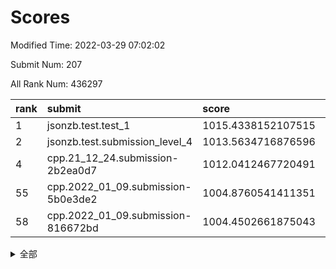 # Scores

Modified Time: 2022-03-29 07:02:02

Submit Num: 207

All Rank Num: 436297

| rank |               submit               |       score        |       sigma        | pk_num |
| :--- | :--------------------------------- | :----------------- | :----------------- | :----- |
| 1    | jsonzb.test.test_1                 | 1015.4338152107515 | 0.8764331932768814 | 8432   |
| 2    | jsonzb.test.submission_level_4     | 1013.5634716876596 | 0.8541812378329249 | 8426   |
| 4    | cpp.21_12_24.submission-2b2ea0d7   | 1012.0412467720491 | 0.7665176341528401 | 8426   |
| 55   | cpp.2022_01_09.submission-5b0e3de2 | 1004.8760541411351 | 0.7324862024841006 | 8430   |
| 58   | cpp.2022_01_09.submission-816672bd | 1004.4502661875043 | 0.7179699061469101 | 8430   |


<details>
<summary>全部</summary>

| rank |                 submit                 |       score        |       sigma        | pk_num |
| :--- | :------------------------------------- | :----------------- | :----------------- | :----- |
| 1    | jsonzb.test.test_1                     | 1015.4338152107515 | 0.8764331932768814 | 8432   |
| 2    | jsonzb.test.submission_level_4         | 1013.5634716876596 | 0.8541812378329249 | 8426   |
| 3    | gobigger.level_3.submission_level_3_43 | 1012.5064748505621 | 0.7961326070194767 | 8431   |
| 4    | cpp.21_12_24.submission-2b2ea0d7       | 1012.0412467720491 | 0.7665176341528401 | 8426   |
| 5    | gobigger.level_3.submission_level_3_3  | 1011.9393639882012 | 0.8005417605795891 | 8432   |
| 6    | gobigger.level_3.submission_level_3_25 | 1011.8624706152136 | 0.7947895155406169 | 8432   |
| 7    | gobigger.level_3.submission_level_3_22 | 1011.599129486516  | 0.7807297087230965 | 8432   |
| 8    | gobigger.level_3.submission_level_3_8  | 1011.586992379093  | 0.7787561432152861 | 8428   |
| 9    | gobigger.level_3.submission_level_3_5  | 1011.2273660567448 | 0.7721842269275658 | 8431   |
| 10   | gobigger.level_3.submission_level_3_12 | 1011.1156083644419 | 0.7860401323917479 | 8426   |
| 11   | gobigger.level_3.submission_level_3_24 | 1011.1091309056683 | 0.772597569852619  | 8433   |
| 12   | gobigger.level_3.submission_level_3_17 | 1011.0796953688538 | 0.7691870801814888 | 8433   |
| 13   | gobigger.level_3.submission_level_3_34 | 1011.0108239957036 | 0.7971205763512743 | 8435   |
| 14   | gobigger.level_3.submission_level_3_40 | 1010.9905574524694 | 0.7840833880669883 | 8423   |
| 15   | gobigger.level_3.submission_level_3_9  | 1010.8609087537418 | 0.7749956902941488 | 8432   |
| 16   | gobigger.level_3.submission_level_3_45 | 1010.7979011606659 | 0.7727391487532922 | 8429   |
| 17   | gobigger.level_3.submission_level_3_44 | 1010.6994805019783 | 0.749721472056291  | 8423   |
| 18   | gobigger.level_3.submission_level_3_6  | 1010.6462608535533 | 0.8065034873541486 | 8430   |
| 19   | gobigger.level_3.submission_level_3_47 | 1010.5071964760066 | 0.7567425704999291 | 8434   |
| 20   | gobigger.level_3.submission_level_3_19 | 1010.4058602604856 | 0.7740166843636002 | 8429   |
| 21   | gobigger.level_3.submission_level_3_16 | 1010.3998179302756 | 0.7781113437632263 | 8427   |
| 22   | gobigger.level_3.submission_level_3_15 | 1010.3950566792311 | 0.7400656782817292 | 8431   |
| 23   | gobigger.level_3.submission_level_3_14 | 1010.3412983077142 | 0.7603233557251834 | 8431   |
| 24   | gobigger.level_3.submission_level_3_27 | 1010.3410843534746 | 0.7717630080290494 | 8431   |
| 25   | gobigger.level_3.submission_level_3_37 | 1010.3359750494126 | 0.7688372550155015 | 8430   |
| 26   | gobigger.level_3.submission_level_3_48 | 1010.3140792664357 | 0.7559435980065361 | 8433   |
| 27   | gobigger.level_3.submission_level_3_13 | 1010.1359576732133 | 0.7864912936187882 | 8429   |
| 28   | gobigger.level_3.submission_level_3_20 | 1010.0826413479246 | 0.7740964108734404 | 8434   |
| 29   | gobigger.level_3.submission_level_3_31 | 1010.0174088716356 | 0.7635695568117036 | 8433   |
| 30   | gobigger.level_3.submission_level_3_11 | 1009.9829845441885 | 0.76383735442467   | 8435   |
| 31   | gobigger.level_3.submission_level_3_42 | 1009.9757451870689 | 0.748874831230293  | 8429   |
| 32   | gobigger.level_3.submission_level_3_29 | 1009.8224114669088 | 0.7439303355769378 | 8429   |
| 33   | gobigger.level_3.submission_level_3_2  | 1009.7926076726643 | 0.7402321131923585 | 8433   |
| 34   | gobigger.level_3.submission_level_3_46 | 1009.7842917263777 | 0.7704771063596141 | 8433   |
| 35   | gobigger.level_3.submission_level_3_0  | 1009.769530194157  | 0.7453840792579223 | 8428   |
| 36   | gobigger.level_3.submission_level_3_1  | 1009.7666495109407 | 0.7511442425919994 | 8432   |
| 37   | gobigger.level_3.submission_level_3_33 | 1009.6900219664474 | 0.7662850901571627 | 8431   |
| 38   | gobigger.level_3.submission_level_3_32 | 1009.5805100859312 | 0.7543189339248513 | 8425   |
| 39   | gobigger.level_3.submission_level_3_18 | 1009.5758362705312 | 0.7407784533300213 | 8431   |
| 40   | gobigger.level_3.submission_level_3_10 | 1009.5017205944832 | 0.7401186779680977 | 8429   |
| 41   | gobigger.level_3.submission_level_3_41 | 1009.346910819518  | 0.758795803975997  | 8431   |
| 42   | gobigger.level_3.submission_level_3_23 | 1009.2977839049743 | 0.7481892492077007 | 8429   |
| 43   | gobigger.level_3.submission_level_3_7  | 1009.2579520582404 | 0.7556103820448259 | 8433   |
| 44   | gobigger.level_3.submission_level_3_4  | 1009.2541296381886 | 0.7391365018639209 | 8429   |
| 45   | gobigger.level_3.submission_level_3_30 | 1009.241034442485  | 0.7497472278124241 | 8427   |
| 46   | gobigger.level_3.submission_level_3_28 | 1009.2142119271185 | 0.7452641786264573 | 8434   |
| 47   | gobigger.level_3.submission_level_3_35 | 1009.1468374823417 | 0.749794739637458  | 8427   |
| 48   | gobigger.level_3.submission_level_3_38 | 1008.9506052384138 | 0.7319461131698565 | 8435   |
| 49   | gobigger.level_3.submission_level_3_49 | 1008.875450492083  | 0.7456804576290591 | 8433   |
| 50   | gobigger.level_3.submission_level_3_39 | 1008.7677401906741 | 0.7400418784043533 | 8430   |
| 51   | gobigger.level_3.submission_level_3_26 | 1008.7634556208002 | 0.7573092151318669 | 8430   |
| 52   | gobigger.level_3.submission_level_3_36 | 1008.5794587016545 | 0.7585132079798539 | 8432   |
| 53   | gobigger.level_3.submission_level_3_21 | 1008.0415963709095 | 0.7486815366692996 | 8432   |
| 54   | gobigger.level_1.submission_level_1_41 | 1004.9241972699814 | 0.722183558024733  | 8428   |
| 55   | cpp.2022_01_09.submission-5b0e3de2     | 1004.8760541411351 | 0.7324862024841006 | 8430   |
| 56   | gobigger.level_1.submission_level_1_45 | 1004.786913053991  | 0.7258374596608973 | 8437   |
| 57   | gobigger.level_1.submission_level_1_8  | 1004.6309308897299 | 0.7268763790259312 | 8430   |
| 58   | cpp.2022_01_09.submission-816672bd     | 1004.4502661875043 | 0.7179699061469101 | 8430   |
| 59   | gobigger.level_1.submission_level_1_42 | 1004.4044291028961 | 0.7132075051764313 | 8429   |
| 60   | gobigger.level_1.submission_level_1_47 | 1004.2673925228846 | 0.7317064913313234 | 8428   |
| 61   | gobigger.level_1.submission_level_1_6  | 1004.2486279700955 | 0.7136752374044539 | 8428   |
| 62   | gobigger.level_1.submission_level_1_1  | 1004.0407937507953 | 0.7094253192780726 | 8432   |
| 63   | gobigger.level_1.submission_level_1_31 | 1003.8353061534218 | 0.7036053867659335 | 8431   |
| 64   | gobigger.level_1.submission_level_1_37 | 1003.814894328017  | 0.7143340157450458 | 8431   |
| 65   | gobigger.level_1.submission_level_1_43 | 1003.6731007418209 | 0.7113784050733988 | 8434   |
| 66   | gobigger.level_1.submission_level_1_24 | 1003.6661851638783 | 0.7265055289971732 | 8432   |
| 67   | gobigger.level_1.submission_level_1_4  | 1003.5735614592237 | 0.7138248865743767 | 8429   |
| 68   | gobigger.level_1.submission_level_1_34 | 1003.5677213303437 | 0.7178559085017014 | 8434   |
| 69   | gobigger.level_1.submission_level_1_33 | 1003.5008284716868 | 0.710531943919889  | 8433   |
| 70   | gobigger.level_1.submission_level_1_23 | 1003.4697400853578 | 0.716401989128756  | 8431   |
| 71   | gobigger.level_1.submission_level_1_14 | 1003.4061979576154 | 0.6992114383734797 | 8434   |
| 72   | gobigger.level_1.submission_level_1_13 | 1003.3359416143688 | 0.7268161937967073 | 8429   |
| 73   | gobigger.level_1.submission_level_1_2  | 1003.3289764278406 | 0.7224952258873679 | 8433   |
| 74   | gobigger.level_1.submission_level_1_7  | 1003.2637148888236 | 0.7157549500264215 | 8435   |
| 75   | gobigger.level_1.submission_level_1_30 | 1003.237672023876  | 0.7226317233174225 | 8433   |
| 76   | gobigger.level_1.submission_level_1_49 | 1003.2032670170531 | 0.7026049603077105 | 8429   |
| 77   | gobigger.level_1.submission_level_1_5  | 1003.1627768813763 | 0.7173158201484875 | 8435   |
| 78   | gobigger.level_1.submission_level_1_0  | 1003.1363559221554 | 0.7020530482917736 | 8430   |
| 79   | gobigger.level_1.submission_level_1_20 | 1003.1103589706888 | 0.7247332896829779 | 8429   |
| 80   | gobigger.level_1.submission_level_1_26 | 1003.0907727474975 | 0.7159525145968068 | 8428   |
| 81   | gobigger.level_1.submission_level_1_11 | 1003.073402864437  | 0.7195103293721302 | 8433   |
| 82   | gobigger.level_1.submission_level_1_35 | 1003.0426059361018 | 0.729867101994981  | 8436   |
| 83   | gobigger.level_1.submission_level_1_36 | 1003.0379765306172 | 0.7220247615779236 | 8435   |
| 84   | gobigger.level_1.submission_level_1_46 | 1002.9859694383977 | 0.7208603633022399 | 8431   |
| 85   | gobigger.level_1.submission_level_1_22 | 1002.9849502527771 | 0.7126255307594884 | 8431   |
| 86   | gobigger.level_1.submission_level_1_29 | 1002.9700838623751 | 0.7181390346042066 | 8427   |
| 87   | gobigger.level_1.submission_level_1_12 | 1002.9488544632172 | 0.7167812964175564 | 8433   |
| 88   | gobigger.level_1.submission_level_1_10 | 1002.925809395507  | 0.717490790461992  | 8426   |
| 89   | gobigger.level_1.submission_level_1_28 | 1002.738491423239  | 0.7092068146216456 | 8431   |
| 90   | gobigger.level_1.submission_level_1_16 | 1002.7301177869527 | 0.703555770468465  | 8430   |
| 91   | gobigger.level_1.submission_level_1_3  | 1002.7137155052823 | 0.7168529757278873 | 8426   |
| 92   | gobigger.level_1.submission_level_1_39 | 1002.6919305058296 | 0.7044485326606429 | 8431   |
| 93   | gobigger.level_1.submission_level_1_27 | 1002.6360062704505 | 0.7168731095756165 | 8429   |
| 94   | gobigger.level_1.submission_level_1_25 | 1002.6072815874246 | 0.7223387271199158 | 8433   |
| 95   | gobigger.level_1.submission_level_1_21 | 1002.5778131835928 | 0.7152328073023381 | 8430   |
| 96   | gobigger.level_1.submission_level_1_48 | 1002.5016057589525 | 0.7130873676947175 | 8430   |
| 97   | gobigger.level_1.submission_level_1_17 | 1002.4355600058093 | 0.7130336452449872 | 8433   |
| 98   | gobigger.level_1.submission_level_1_19 | 1002.4177715908352 | 0.7105125586886248 | 8428   |
| 99   | gobigger.level_1.submission_level_1_40 | 1002.3763627170018 | 0.7187212589413046 | 8432   |
| 100  | gobigger.level_1.submission_level_1_32 | 1002.3471522526415 | 0.7125561517513185 | 8430   |
| 101  | gobigger.level_1.submission_level_1_15 | 1002.3389773786794 | 0.7171004905950288 | 8427   |
| 102  | gobigger.level_1.submission_level_1_44 | 1002.2771918584416 | 0.708920837818094  | 8428   |
| 103  | gobigger.level_1.submission_level_1_38 | 1002.1047283651999 | 0.7290417332294088 | 8431   |
| 104  | gobigger.level_1.submission_level_1_18 | 1002.0473914104961 | 0.7126215265462122 | 8428   |
| 105  | gobigger.level_1.submission_level_1_9  | 1002.0261475259466 | 0.6943375798155376 | 8431   |
| 106  | gobigger.random.submission_random_27   | 997.5221707963746  | 0.7039549197627032 | 8429   |
| 107  | gobigger.random.submission_random_19   | 997.1851854895559  | 0.7002467726932804 | 8434   |
| 108  | gobigger.random.submission_random_41   | 997.0455933133666  | 0.7067144829616592 | 8435   |
| 109  | gobigger.random.submission_random_40   | 996.855483270056   | 0.7052993335987113 | 8434   |
| 110  | gobigger.random.submission_random_26   | 996.7263334552939  | 0.70362352163543   | 8436   |
| 111  | gobigger.random.submission_random_36   | 996.7003866798209  | 0.6906264973381113 | 8434   |
| 112  | gobigger.random.submission_random_43   | 996.5947647329303  | 0.7112980471961121 | 8432   |
| 113  | gobigger.random.submission_random_44   | 996.5526455733907  | 0.7049077674309496 | 8435   |
| 114  | gobigger.random.submission_random_11   | 996.5471128715526  | 0.7135977083027348 | 8434   |
| 115  | gobigger.random.submission_random_13   | 996.4657978543369  | 0.7121317971497936 | 8427   |
| 116  | gobigger.random.submission_random_9    | 996.4498134957528  | 0.6965559844677643 | 8427   |
| 117  | gobigger.random.submission_random_37   | 996.3812442648967  | 0.7104243372630888 | 8431   |
| 118  | gobigger.random.submission_random_18   | 996.319066849588   | 0.7068813449273497 | 8433   |
| 119  | gobigger.random.submission_random_33   | 996.3015243447278  | 0.7112244947332131 | 8431   |
| 120  | gobigger.random.submission_random_16   | 996.2755597398225  | 0.707284382537842  | 8433   |
| 121  | gobigger.random.submission_random_20   | 996.2690944728813  | 0.7217603653428571 | 8435   |
| 122  | gobigger.random.submission_random_46   | 996.2346376384231  | 0.699716543222386  | 8429   |
| 123  | gobigger.random.submission_random_22   | 996.2128339202874  | 0.7326568702412021 | 8430   |
| 124  | gobigger.random.submission_random_3    | 996.2026998655774  | 0.7079058826497955 | 8432   |
| 125  | gobigger.random.submission_random_6    | 996.193693472423   | 0.7126789937910696 | 8429   |
| 126  | gobigger.random.submission_random_4    | 996.1304199305689  | 0.6948451642948416 | 8431   |
| 127  | gobigger.random.submission_random_28   | 996.0899071556322  | 0.7006946084593388 | 8427   |
| 128  | gobigger.random.submission_random_14   | 995.9871574913011  | 0.7053343873498019 | 8426   |
| 129  | gobigger.random.submission_random_30   | 995.95686965132    | 0.7122607458512477 | 8431   |
| 130  | gobigger.random.submission_random_29   | 995.9178402329067  | 0.7244562485035362 | 8431   |
| 131  | gobigger.random.submission_random_12   | 995.8855860520086  | 0.7007263546927498 | 8428   |
| 132  | gobigger.random.submission_random_0    | 995.8659075882514  | 0.7009216428090791 | 8431   |
| 133  | gobigger.random.submission_random_39   | 995.8094177425983  | 0.7143919503302045 | 8432   |
| 134  | gobigger.random.submission_random_10   | 995.8052894355903  | 0.7179508065186406 | 8430   |
| 135  | gobigger.random.submission_random_35   | 995.7987726272154  | 0.7186034302564538 | 8435   |
| 136  | gobigger.random.submission_random_7    | 995.7826982136016  | 0.7223219351420547 | 8429   |
| 137  | gobigger.random.submission_random_47   | 995.7371481425346  | 0.7109425099780678 | 8426   |
| 138  | gobigger.random.submission_random_49   | 995.659625048507   | 0.7064497522579588 | 8431   |
| 139  | gobigger.random.submission_random_2    | 995.6410145141735  | 0.7102639924187877 | 8432   |
| 140  | gobigger.random.submission_random_38   | 995.6408713204755  | 0.7175140573813341 | 8433   |
| 141  | gobigger.random.submission_random_42   | 995.6016956553096  | 0.702849558668906  | 8431   |
| 142  | gobigger.random.submission_random_1    | 995.5675106976317  | 0.7180071087524839 | 8431   |
| 143  | gobigger.random.submission_random_21   | 995.5664591180002  | 0.7183104049440361 | 8428   |
| 144  | gobigger.random.submission_random_25   | 995.522306851391   | 0.722884970116343  | 8428   |
| 145  | gobigger.random.submission_random_31   | 995.4884923724516  | 0.7151316071998606 | 8436   |
| 146  | gobigger.random.submission_random_8    | 995.4145501030806  | 0.7020034662175094 | 8425   |
| 147  | gobigger.random.submission_random_34   | 995.332105909031   | 0.7121366919155941 | 8430   |
| 148  | gobigger.random.submission_random_5    | 995.1127138121042  | 0.7209733621193395 | 8434   |
| 149  | gobigger.random.submission_random_17   | 995.0915748884734  | 0.724067343972327  | 8428   |
| 150  | gobigger.random.submission_random_48   | 995.0618188789159  | 0.7199750946079697 | 8432   |
| 151  | gobigger.random.submission_random_45   | 995.0341806794328  | 0.7077632987687703 | 8433   |
| 152  | gobigger.random.submission_random_32   | 995.0249146218513  | 0.72305796178399   | 8434   |
| 153  | gobigger.random.submission_random_15   | 994.8513981387587  | 0.704749244305396  | 8430   |
| 154  | gobigger.random.submission_random_23   | 994.5252590583958  | 0.703089584589925  | 8428   |
| 155  | gobigger.random.submission_random_24   | 994.4625693333751  | 0.716174245839133  | 8434   |
| 156  | gobigger.level_2.submission_level_2_42 | 994.0012482238604  | 0.7299518198743784 | 8431   |
| 157  | gobigger.level_2.submission_level_2_0  | 993.9878280340154  | 0.7208890145121187 | 8435   |
| 158  | gobigger.level_2.submission_level_2_6  | 993.5205414052282  | 0.7168453985859111 | 8428   |
| 159  | gobigger.level_2.submission_level_2_21 | 993.5025427486688  | 0.7396681442987098 | 8429   |
| 160  | gobigger.level_2.submission_level_2_1  | 993.4361172295884  | 0.7521509573552642 | 8427   |
| 161  | gobigger.level_2.submission_level_2_31 | 993.2217871358218  | 0.7377463125048405 | 8430   |
| 162  | gobigger.level_2.submission_level_2_12 | 993.1100023531391  | 0.7290703042535776 | 8430   |
| 163  | gobigger.level_2.submission_level_2_2  | 993.0864651095751  | 0.7327927363483941 | 8439   |
| 164  | gobigger.level_2.submission_level_2_19 | 993.0625101962559  | 0.7414563496015322 | 8431   |
| 165  | gobigger.level_2.submission_level_2_33 | 992.9631406188014  | 0.747470125399451  | 8430   |
| 166  | gobigger.level_2.submission_level_2_23 | 992.9078996852004  | 0.7270374872003679 | 8433   |
| 167  | gobigger.level_2.submission_level_2_15 | 992.8886442739681  | 0.7466166383015124 | 8431   |
| 168  | gobigger.level_2.submission_level_2_47 | 992.883048559593   | 0.7368909897232095 | 8432   |
| 169  | gobigger.level_2.submission_level_2_8  | 992.8761519253928  | 0.7418164949722682 | 8434   |
| 170  | gobigger.level_2.submission_level_2_45 | 992.7578174784829  | 0.7373766551128098 | 8426   |
| 171  | gobigger.level_2.submission_level_2_11 | 992.7098351495958  | 0.7468289907894828 | 8429   |
| 172  | gobigger.level_2.submission_level_2_46 | 992.6728563497535  | 0.7356261326904986 | 8430   |
| 173  | gobigger.level_2.submission_level_2_22 | 992.6583564409231  | 0.7403645982781017 | 8431   |
| 174  | gobigger.level_2.submission_level_2_14 | 992.5674219912352  | 0.7365321989213435 | 8435   |
| 175  | gobigger.level_2.submission_level_2_28 | 992.4833559523864  | 0.7302977507232524 | 8429   |
| 176  | gobigger.level_2.submission_level_2_41 | 992.4014157432758  | 0.7476490234308834 | 8434   |
| 177  | gobigger.level_2.submission_level_2_27 | 992.395943923266   | 0.752044080995873  | 8432   |
| 178  | gobigger.level_2.submission_level_2_7  | 992.3153428304857  | 0.7312862122273588 | 8433   |
| 179  | gobigger.level_2.submission_level_2_4  | 992.2569577259981  | 0.7214833152012026 | 8432   |
| 180  | gobigger.level_2.submission_level_2_35 | 992.2473261820827  | 0.7494572568174616 | 8429   |
| 181  | gobigger.level_2.submission_level_2_20 | 992.2397815051053  | 0.7394067891641921 | 8433   |
| 182  | gobigger.level_2.submission_level_2_29 | 992.1094895371496  | 0.7446458976712369 | 8431   |
| 183  | gobigger.level_2.submission_level_2_37 | 992.0332896361716  | 0.7507403546568956 | 8430   |
| 184  | gobigger.level_2.submission_level_2_44 | 992.0124930267255  | 0.7351321693497298 | 8432   |
| 185  | gobigger.level_2.submission_level_2_40 | 991.9929042419228  | 0.7477054878475421 | 8431   |
| 186  | gobigger.level_2.submission_level_2_18 | 991.9501538551791  | 0.7634100471736179 | 8435   |
| 187  | gobigger.level_2.submission_level_2_39 | 991.9333074726237  | 0.7222264346099072 | 8428   |
| 188  | gobigger.level_2.submission_level_2_30 | 991.8878230536005  | 0.7641595476383611 | 8432   |
| 189  | gobigger.level_2.submission_level_2_34 | 991.8826775521811  | 0.7455953303574342 | 8428   |
| 190  | gobigger.level_2.submission_level_2_49 | 991.7932773875971  | 0.7516173240912362 | 8432   |
| 191  | gobigger.level_2.submission_level_2_24 | 991.6301151932973  | 0.7402003164453386 | 8427   |
| 192  | gobigger.level_2.submission_level_2_9  | 991.5480581541885  | 0.7424961711077587 | 8427   |
| 193  | gobigger.level_2.submission_level_2_10 | 991.5103803020846  | 0.7517422106189104 | 8429   |
| 194  | gobigger.level_2.submission_level_2_38 | 991.4874292139805  | 0.7514781462215426 | 8435   |
| 195  | gobigger.level_2.submission_level_2_26 | 991.4283317285684  | 0.748602749130799  | 8431   |
| 196  | gobigger.level_2.submission_level_2_43 | 991.415121893988   | 0.740913809928292  | 8435   |
| 197  | gobigger.level_2.submission_level_2_5  | 991.3882999237835  | 0.7518545392640469 | 8431   |
| 198  | gobigger.level_2.submission_level_2_3  | 991.3626901706812  | 0.7503910320253715 | 8433   |
| 199  | gobigger.level_2.submission_level_2_36 | 991.33793164343    | 0.7465994582960014 | 8431   |
| 200  | gobigger.level_2.submission_level_2_13 | 991.2320585304598  | 0.7466389715730416 | 8431   |
| 201  | gobigger.level_2.submission_level_2_48 | 991.1686425120346  | 0.7463975168521093 | 8433   |
| 202  | gobigger.level_2.submission_level_2_16 | 990.8668597375731  | 0.7503458317020912 | 8433   |
| 203  | gobigger.level_2.submission_level_2_25 | 990.6267607881789  | 0.7476359455869885 | 8427   |
| 204  | gobigger.level_2.submission_level_2_17 | 990.2254254413385  | 0.7658621342051285 | 8431   |
| 205  | gobigger.level_2.submission_level_2_32 | 990.034894951127   | 0.7723840603349598 | 8429   |
| 206  | gobigger.none.submission_none_0        | 978.6183818546716  | 1.1675318196268938 | 8430   |
| 207  | gobigger.none.submission_none_1        | 977.1142092607613  | 1.3911278142557142 | 8436   |

</details>